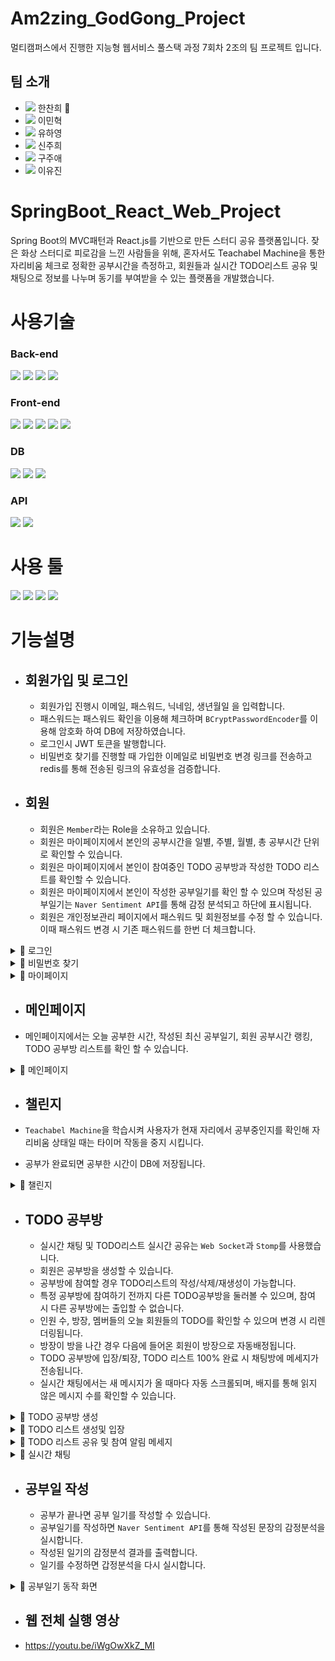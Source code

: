 # Am2zing_GodGong_Project

멀티캠퍼스에서 진행한 지능형 웹서비스 풀스택 과정 7회차 2조의 팀 프로젝트 입니다.

## 팀 소개

- <img src="https://img.shields.io/badge/backend-6DB33F?style=flat-square&logo=SpringBoot&logoColor=white"/></a> 한찬희 🏅
- <img src="https://img.shields.io/badge/backend-6DB33F?style=flat-square&logo=SpringBoot&logoColor=white"/></a> 이민혁
- <img src="https://img.shields.io/badge/backend-6DB33F?style=flat-square&logo=SpringBoot&logoColor=white"/></a> 유하영
- <img src="https://img.shields.io/badge/frontend-61DAFB?style=flat-square&logo=React&logoColor=white"/></a> 신주희
- <img src="https://img.shields.io/badge/frontend-61DAFB?style=flat-square&logo=React&logoColor=white"/></a> 구주애
- <img src="https://img.shields.io/badge/frontend-61DAFB?style=flat-square&logo=React&logoColor=white"/></a> 이유진

# SpringBoot_React_Web_Project

Spring Boot의 MVC패턴과 React.js를 기반으로 만든 스터디 공유 플랫폼입니다. 잦은 화상 스터디로 피로감을 느낀 사람들을 위해, 혼자서도 Teachabel Machine을 통한 자리비움 체크로 정확한 공부시간을 측정하고,
회원들과 실시간 TODO리스트 공유 및 채팅으로 정보를 나누며 동기를 부여받을 수 있는 플랫폼을 개발했습니다. 

# 사용기술

### Back-end
<img src="https://img.shields.io/badge/Java-007396?style=flat-square&logo=Java&logoColor=white"/></a>
<img src="https://img.shields.io/badge/SpringBoot-6DB33F?style=flat-square&logo=SpringBoot&logoColor=white"/></a>
<img src="https://img.shields.io/badge/SpringSecurity-6DB33F?style=flat-square&logo=SpringBoot&logoColor=white"/></a>
<img src="https://img.shields.io/badge/JWT-6DB33F?style=flat-square&logo=JSONWebTokens&logoColor=white"/></a>


### Front-end
<img src="https://img.shields.io/badge/React-61DAFB?style=flat-square&logo=React&logoColor=white"/></a>
<img src="https://img.shields.io/badge/JavaScript-F7DF1E?style=flat-square&logo=JavaScript&logoColor=white"/></a>
<img src="https://img.shields.io/badge/CSS3-1572B6?style=flat-square&logo=CSS3&logoColor=white"/></a>
<img src="https://img.shields.io/badge/Bootstrap-7952B3?style=flat-square&logo=Bootstrap&logoColor=white"/></a>
<img src="https://img.shields.io/badge/Styled-components-DB7093?style=flat-square&logo=tyledcomponents&logoColor=white"/></a>

### DB
<img src="https://img.shields.io/badge/Redis-DC382D?style=flat-square&logo=Redis&logoColor=white"/></a>
<img src="https://img.shields.io/badge/MySQL-4479A1?style=flat-square&logo=MySQL&logoColor=white"/></a>
<img src="https://img.shields.io/badge/Hibernate-59666C?style=flat-square&logo=Hibernate&logoColor=white"/></a>


### API
<img src="https://img.shields.io/badge/Naver_Sentiment_API-03C75A?style=flat-square&logo=Naver&logoColor=white"/></a>
<img src="https://img.shields.io/badge/Teachable_machine-4285F4?style=flat-square&logo=Google&logoColor=white"/></a>

# 사용 툴

<img src="https://img.shields.io/badge/IntelliJ_IDEA-000000?style=flat-square&logo=IntelliJIDEA&logoColor=white"/></a>
<img src="https://img.shields.io/badge/Visual_Studio_Code-007ACC?style=flat-square&logo=VisualStudioCode&logoColor=white"/></a>
<img src="https://img.shields.io/badge/Slack-4A154B?style=flat-square&logo=Slack&logoColor=white"/></a>
<img src="https://img.shields.io/badge/GitHub-181717?style=flat-square&logo=Slack&logoColor=white"/></a>



# 기능설명

- ## 회원가입 및 로그인

  - 회원가입 진행시 이메일, 패스워드, 닉네임, 생년월일 을 입력합니다.
  - 패스워드는 패스워드 확인을 이용해 체크하며 `BCryptPasswordEncoder`를 이용해 암호화 하여 DB에 저장하였습니다.
  - 로그인시 JWT 토큰을 발행합니다. 
  - 비밀번호 찾기를 진행할 때 가입한 이메일로 비밀번호 변경 링크를 전송하고 redis를 통해 전송된 링크의 유효성을 검증합니다. 
  
- ## 회원

  - 회원은 `Member`라는 Role을 소유하고 있습니다.
  - 회원은 마이페이지에서 본인의 공부시간을 일별, 주별, 월별, 총 공부시간 단위로 확인할 수 있습니다.
  - 회원은 마이페이지에서 본인이 참여중인 TODO 공부방과 작성한 TODO 리스트를 확인할 수 있습니다.
  - 회원은 마이페이지에서 본인이 작성한 공부일기를 확인 할 수 있으며 작성된 공부일기는 `Naver Sentiment API`를 통해 감정 분석되고 하단에 표시됩니다. 
  - 회원은 개인정보관리 페이지에서 패스워드 및 회원정보를 수정 할 수 있습니다. 이때 패스워드 변경 시 기존 패스워드를 한번 더 체크합니다.


<details>
  <summary>🔽 로그인</summary>

![login](https://user-images.githubusercontent.com/79136087/170861912-bcbcfcd7-c153-4cc7-a176-a6abeb0b6d5d.gif)

</details>

<details>
  <summary>🔽 비밀번호 찾기</summary>

<img width="961" alt="image" src="https://user-images.githubusercontent.com/79136087/170861642-e0cdc700-893c-4797-9d7b-1a0cf8929859.png">
<img width="556" alt="image" src="https://user-images.githubusercontent.com/79136087/170861682-7c3a718f-9866-4b02-a1aa-fbd817a9a931.png">
<img width="776" alt="image" src="https://user-images.githubusercontent.com/79136087/170861706-2c6629a3-92c3-4d5c-94ce-2b4f82b142bf.png">


</details>

<details>
  <summary>🔽 마이페이지</summary>

![mypage](https://user-images.githubusercontent.com/79136087/170861917-e6857bb1-cce7-4a03-83db-706df1177a0f.gif)
  
</details>

- ## 메인페이지

- 메인페이지에서는 오늘 공부한 시간, 작성된 최신 공부일기, 회원 공부시간 랭킹, TODO 공부방 리스트를 확인 할 수 있습니다.

<details>
    <summary>🔽 메인페이지</summary>


<img width="949" alt="image" src="https://user-images.githubusercontent.com/79136087/170862049-554f47ad-fdca-40fc-964d-397cdbd4f117.png">
  
</details>


- ## 챌린지

- `Teachabel Machine`을 학습시켜 사용자가 현재 자리에서 공부중인지를 확인해 자리비움 상태일 때는 타이머 작동을 중지 시킵니다. 
- 공부가 완료되면 공부한 시간이 DB에 저장됩니다.
<details>
    <summary>🔽 챌린지</summary>

![챌린지](https://user-images.githubusercontent.com/79136087/170862151-207186ab-14c8-45cf-bf27-05d77e2d3253.gif)

</details>


- ## TODO 공부방

  - 실시간 채팅 및 TODO리스트 실시간 공유는 `Web Socket`과 `Stomp`를 사용했습니다.
  - 회원은 공부방을 생성할 수 있습니다.
  - 공부방에 참여할 경우 TODO리스트의 작성/삭제/재생성이 가능합니다.
  - 특정 공부방에 참여하기 전까지 다른 TODO공부방을 둘러볼 수 있으며, 참여 시 다른 공부방에는 출입할 수 없습니다. 
  - 인원 수, 방장, 멤버들의 오늘 회원들의 TODO를 확인할 수 있으며 변경 시 리렌더링됩니다.
  - 방장이 방을 나간 경우 다음에 들어온 회원이 방장으로 자동배정됩니다.
  - TODO 공부방에 입장/퇴장, TODO 리스트 100% 완료 시 채팅방에 메세지가 전송됩니다.
  - 실시간 채팅에서는 새 메시지가 올 때마다 자동 스크롤되며, 배지를 통해 읽지 않은 메시지 수를 확인할 수 있습니다.

<details>
  <summary>🔽 TODO 공부방 생성</summary>

![공부방 생성](https://user-images.githubusercontent.com/79136087/170862733-8cea1f48-3f78-43be-ae64-5fe1e7b28316.gif)

</details>
<details>
  <summary>🔽 TODO 리스트 생성및 입장</summary>

![공부방 입장 및 TODO 리스트 생성](https://user-images.githubusercontent.com/79136087/170862737-bd63b3e2-c456-4fb4-a23a-5db6d670df54.gif)

</details>

<details>
  <summary>🔽 TODO 리스트 공유 및 참여 알림 메세지</summary>

![TODO 리스트 공유 및 알림 메세지](https://user-images.githubusercontent.com/79136087/170862741-5c58d0bb-375d-4ad8-8f47-db51b6072a6d.gif)

</details>

<details>
  <summary>🔽 실시간 채팅</summary>

![실시간 채팅](https://user-images.githubusercontent.com/79136087/170862738-ba652191-d0b3-4e3d-8cfc-6846ec938c8e.gif)

</details>


- ## 공부일 작성

  - 공부가 끝나면 공부 일기를 작성할 수 있습니다.
  - 공부일기를 작성하면 `Naver Sentiment API`를 통해 작성된 문장의 감정분석을 실시합니다.
  - 작성된 일기의 감정분석 결과를 출력합니다.
  - 일기를 수정하면 갑정분석을 다시 실시합니다.

<details>
    <summary>🔽 공부일기 동작 화면</summary>

![공부일기작성](https://user-images.githubusercontent.com/79136087/170863010-2976781c-aa8a-4b92-9038-51947a829ebc.gif)

</details>

- ## 웹 전체 실행 영상 

- https://youtu.be/iWgOwXkZ_MI
